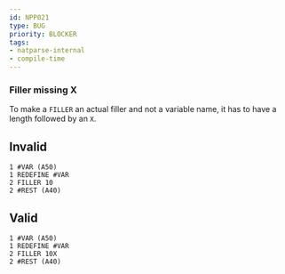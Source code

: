 ```yaml
---
id: NPP021
type: BUG
priority: BLOCKER
tags:
- natparse-internal
- compile-time
---
```


### Filler missing X

To make a `FILLER` an actual filler and not a variable name, it has to have a length followed by an `X`.

## Invalid

```natural
1 #VAR (A50)
1 REDEFINE #VAR
2 FILLER 10
2 #REST (A40)
```

## Valid

```natural
1 #VAR (A50)
1 REDEFINE #VAR
2 FILLER 10X
2 #REST (A40)
```

